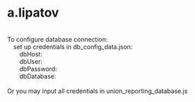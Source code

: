 # a.lipatov
\
To configure database connection:\
&emsp;set up credentials in db_config_data.json:\
&emsp;&emsp;dbHost:\
&emsp;&emsp;dbUser:\
&emsp;&emsp;dbPassword:\
&emsp;&emsp;dbDatabase:\
\
Or you may input all credentials in union_reporting_database.js